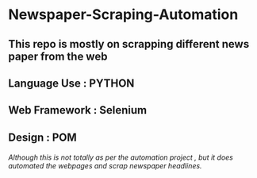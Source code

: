 # Newspaper-Scraping-Automation

## This repo is mostly on scrapping different news paper from the web

## Language Use : **PYTHON**
## Web Framework : **Selenium**
## Design : **POM**

###### Although this is not totally as per the automation project , but it does automated the webpages and scrap newspaper headlines.
